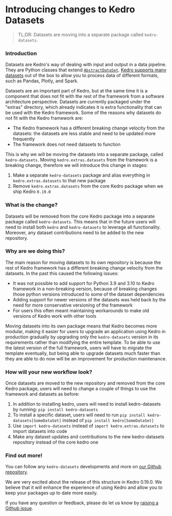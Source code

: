 # Introducing changes to Kedro Datasets

> TL;DR: Datasets are moving into a separate package called `kedro-datasets`.

### Introduction
Datasets are Kedro's way of dealing with input and output in a data pipeline. They are Python classes that extend [`AbstractDataSet`](https://kedro.readthedocs.io/en/stable/kedro.io.AbstractDataSet.html#kedro.io.AbstractDataSet). [Kedro supports many datasets](https://kedro.readthedocs.io/en/stable/kedro.extras.datasets.html) out of the box to allow you to process data of different formats, such as Pandas, Plotly, and Spark.

Datasets are an important part of Kedro, but at the same time it is a component that does not fit with the rest of the framework from a software architecture perspective. Datasets are currently packaged under the "extras" directory, which already indicates it is extra functionality that can be used with the Kedro framework. Some of the reasons why datasets do not fit with the Kedro framework are:
- The Kedro framework has a different breaking change velocity from the datasets: the datasets are less stable and need to be updated more frequently
- The framework does not need datasets to function

This is why we will be moving the datasets into a separate package, called `kedro-datasets`. Moving `kedro.extras.datasets` from the framework is a breaking change, therefore we will introduce this change in stages:
1. Make a separate `kedro-datasets` package and alias everything in `kedro.extras.datasets` to that new package
2. Remove `kedro.extras.datasets` from the core Kedro package when we ship Kedro `0.19.0`


### What is the change?
Datasets will be removed from the core Kedro package into a separate package called `kedro-datasets`. This means that in the future users will need to install both `kedro` and `kedro-datasets` to leverage all functionality.
Moreover, any dataset contributions need to be added to the new repository.

### Why are we doing this?
The main reason for moving datasets to its own repository is because the rest of Kedro framework has a different breaking change velocity from the datasets. In the past this caused the following issues:
- It was not possible to add support for Python 3.9 and 3.10 to Kedro framework in a non-breaking version, because of breaking changes those python versions introduced to some of the dataset dependencies
- Adding support for newer versions of the datasets was held back by the need for more conservative versioning of the framework
- For users this often meant maintaining workarounds to make old versions of Kedro work with other tools

Moving datasets into its own package means that Kedro becomes more modular, making it easier for users to upgrade an application using Kedro in production gradually by upgrading only the `kedro-datasets` version in its requirements rather
 than modifying the entire template. To be able to use the latest version of the full framework, users will have to migrate the template eventually, but being able to upgrade datasets much faster than they are able to do 
 now will be an improvement for production maintenance.

### How will your new workflow look?
Once datasets are moved to the new repository and removed from the core Kedro package, users will need to change a couple of things to use the framework and datasets as before:
1. In addition to installing kedro, users will need to install kedro-datasets by running: `pip install kedro-datasets`
2. To install a specific dataset, users will need to run `pip install kedro-datasets[SomeDataSet]` instead of `pip install kedro[SomeDataSet]`
3. Use `import kedro-datasets` instead of `import kedro.extras.datasets` to import datasets into code
4. Make any dataset updates and contributions to the new kedro-datasets repository instead of the core kedro one

### Find out more!
You can follow any `kedro-datasets` developments and more on [our Github repository](https://github.com/kedro-org/kedro/). 

We are very excited about the release of this structure in Kedro 0.19.0. We believe that it will enhance the experience of using Kedro and allow you to keep your packages up to date more easily.

If you have any question or feedback, please do let us know by [raising a Github issue](https://github.com/kedro-org/kedro/issues/new/choose).
